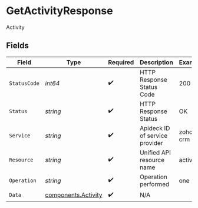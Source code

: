 # GetActivityResponse

Activity


## Fields

| Field                                                      | Type                                                       | Required                                                   | Description                                                | Example                                                    |
| ---------------------------------------------------------- | ---------------------------------------------------------- | ---------------------------------------------------------- | ---------------------------------------------------------- | ---------------------------------------------------------- |
| `StatusCode`                                               | *int64*                                                    | :heavy_check_mark:                                         | HTTP Response Status Code                                  | 200                                                        |
| `Status`                                                   | *string*                                                   | :heavy_check_mark:                                         | HTTP Response Status                                       | OK                                                         |
| `Service`                                                  | *string*                                                   | :heavy_check_mark:                                         | Apideck ID of service provider                             | zoho-crm                                                   |
| `Resource`                                                 | *string*                                                   | :heavy_check_mark:                                         | Unified API resource name                                  | activities                                                 |
| `Operation`                                                | *string*                                                   | :heavy_check_mark:                                         | Operation performed                                        | one                                                        |
| `Data`                                                     | [components.Activity](../../models/components/activity.md) | :heavy_check_mark:                                         | N/A                                                        |                                                            |